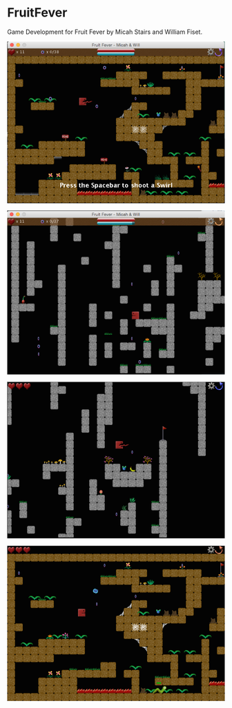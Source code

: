 FruitFever
==========

Game Development for Fruit Fever by Micah Stairs and William Fiset.


![Alt text](https://raw.githubusercontent.com/MicahAndWill/FruitFever/master/ScreenShots/screenshot1.png "FruitFever Screen Shot")


![Alt text](https://raw.githubusercontent.com/MicahAndWill/FruitFever/master/ScreenShots/screenshot2.png "FruitFever Screen Shot")

![Alt text](https://github.com/MicahAndWill/FruitFever/blob/master/ScreenShots/FruitFever0.png "FruitFever Screen Shot")

![Alt text](https://github.com/MicahAndWill/FruitFever/blob/master/ScreenShots/FruitFever1.png "FruitFever Screen Shot")

